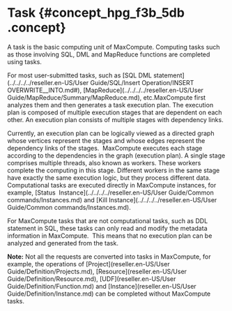 # Task {#concept_hpg_f3b_5db .concept}

A task is the basic computing unit of MaxCompute. Computing tasks such as those involving SQL, DML and MapReduce functions are completed using tasks.

For most user-submitted tasks, such as [SQL DML statement](../../../../reseller.en-US/User Guide/SQL/Insert Operation/INSERT OVERWRITE__INTO.md#), [MapReduce](../../../../reseller.en-US/User Guide/MapReduce/Summary/MapReduce.md), etc.MaxCompute first analyzes them and then generates a task execution plan. The execution plan is composed of multiple execution stages that are dependent on each other. An execution plan consists of multiple stages with dependency links.

Currently, an execution plan can be logically viewed as a directed graph whose vertices represent the stages and whose edges represent the dependency links of the stages.  MaxCompute executes each stage according to the dependencies in the graph \(execution plan\). A single stage comprises multiple threads, also known as workers. These workers complete the computing in this stage. Different workers in the same stage have exactly the same execution logic, but they process different data. Computational tasks are executed directly in MaxCompute instances, for example, [Status  Instance](../../../../reseller.en-US/User Guide/Common commands/Instances.md) and [Kill Instance](../../../../reseller.en-US/User Guide/Common commands/Instances.md).

For MaxCompute tasks that are not computational tasks, such as DDL statement in SQL, these tasks can only read and modify the metadata information in MaxCompute.  This means that no execution plan can be analyzed and generated from the task.

**Note:** Not all the requests are converted into tasks in MaxCompute, for example, the operations of [Project](reseller.en-US/User Guide/Definition/Projects.md), [Resource](reseller.en-US/User Guide/Definition/Resource.md), [UDF](reseller.en-US/User Guide/Definition/Function.md) and [Instance](reseller.en-US/User Guide/Definition/Instance.md) can be completed without MaxCompute tasks.

